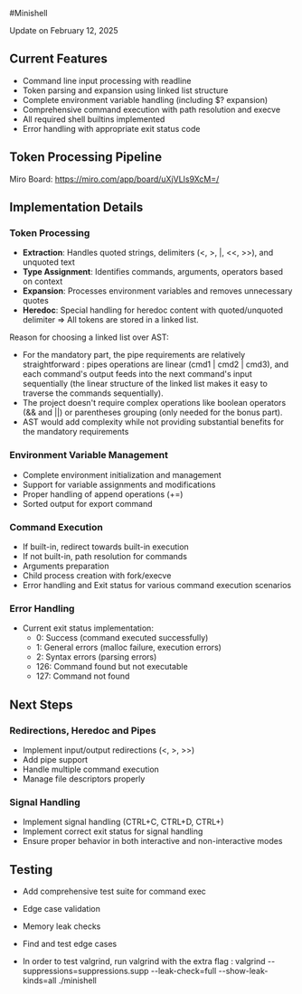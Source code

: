 #Minishell

Update on February 12, 2025

<h2>Current Features</h2>


- Command line input processing with readline
- Token parsing and expansion using linked list structure
- Complete environment variable handling (including $? expansion)
- Comprehensive command execution with path resolution and execve
- All required shell builtins implemented
- Error handling with appropriate exit status code

<h2>Token Processing Pipeline</h2>

Miro Board: https://miro.com/app/board/uXjVLIs9XcM=/

<h2>Implementation Details</h2>

<h3>Token Processing</h3>

- **Extraction**: Handles quoted strings, delimiters (<, >, |, <<, >>), and unquoted text
- **Type Assignment**: Identifies commands, arguments, operators based on context
- **Expansion**: Processes environment variables and removes unnecessary quotes
- **Heredoc**: Special handling for heredoc content with quoted/unquoted delimiter
=> All tokens are stored in a linked list.


Reason for choosing a linked list over AST:
- For the mandatory part, the pipe requirements are relatively straightforward : pipes operations are linear (cmd1 | cmd2 | cmd3), and each command's output feeds into the next command's input sequentially (the linear structure of the linked list makes it easy to traverse the commands sequentially).
- The project doesn't require complex operations like boolean operators (&& and ||) or parentheses grouping (only needed for the bonus part).
- AST would add complexity while not providing substantial benefits for the mandatory requirements

<h3>Environment Variable Management</h3>

- Complete environment initialization and management
- Support for variable assignments and modifications
- Proper handling of append operations (+=)
- Sorted output for export command

<h3>Command Execution</h3>

- If built-in, redirect towards built-in execution
- If not built-in, path resolution for commands
- Arguments preparation
- Child process creation with fork/execve
- Error handling and Exit status for various command execution scenarios

<h3>Error Handling</h3>


- Current exit status implementation:
  - 0: Success (command executed successfully)
  - 1: General errors (malloc failure, execution errors)
  - 2: Syntax errors (parsing errors)
  - 126: Command found but not executable
  - 127: Command not found

<h2>Next Steps</h2>

<h3>Redirections, Heredoc and Pipes</h3>

- Implement input/output redirections (<, >, >>)
- Add pipe support
- Handle multiple command execution
- Manage file descriptors properly

<h3>Signal Handling</h3>

- Implement signal handling (CTRL+C, CTRL+D, CTRL+)
- Implement correct exit status for signal handling
- Ensure proper behavior in both interactive and non-interactive modes

<h2>Testing</h2>

- Add comprehensive test suite for command exec
- Edge case validation
- Memory leak checks
- Find and test edge cases

- In order to test valgrind, run valgrind with the extra flag : valgrind --suppressions=suppressions.supp --leak-check=full --show-leak-kinds=all ./minishell
